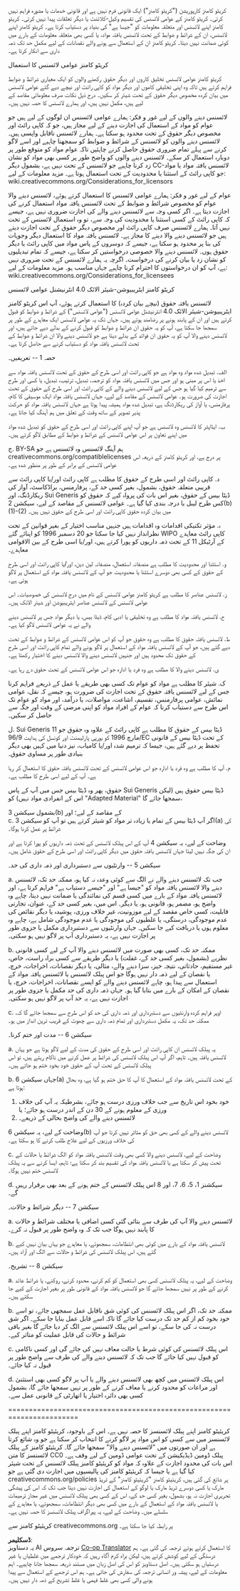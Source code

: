 <!--
CO_OP_TRANSLATOR_METADATA:
{
  "original_hash": "45ab63a2cd8f5faef6c9b150618837a4",
  "translation_date": "2025-08-26T10:43:24+00:00",
  "source_file": "lessons/sketchnotes/LICENSE.md",
  "language_code": "ur"
}
-->
کریٹو کامنز کارپوریشن ("کریٹو کامنز") ایک قانونی فرم نہیں ہے اور قانونی خدمات یا مشورہ فراہم نہیں کرتی۔ کریٹو کامنز کے عوامی لائسنس کی تقسیم وکیل-کلائنٹ یا دیگر تعلقات پیدا نہیں کرتی۔ کریٹو کامنز اپنے لائسنس اور متعلقہ معلومات کو "جیسا ہے" کی بنیاد پر دستیاب کرتا ہے۔ کریٹو کامنز اپنے لائسنس، ان کے شرائط و ضوابط کے تحت لائسنس یافتہ مواد، یا کسی بھی متعلقہ معلومات کے بارے میں کوئی ضمانت نہیں دیتا۔ کریٹو کامنز ان کے استعمال سے ہونے والے نقصانات کے لیے مکمل حد تک ذمہ داری سے انکار کرتا ہے۔

کریٹو کامنز عوامی لائسنس کا استعمال

کریٹو کامنز عوامی لائسنس تخلیق کاروں اور دیگر حقوق رکھنے والوں کو ایک معیاری شرائط و ضوابط فراہم کرتے ہیں تاکہ وہ اپنی تخلیقی کاموں اور دیگر مواد کو کاپی رائٹ اور نیچے دیے گئے عوامی لائسنس میں بیان کردہ مخصوص دیگر حقوق کے تحت شیئر کر سکیں۔ درج ذیل نکات صرف معلوماتی مقاصد کے لیے ہیں، مکمل نہیں ہیں، اور ہمارے لائسنس کا حصہ نہیں ہیں۔

لائسنس دینے والوں کے لیے غور و فکر: ہمارے عوامی لائسنس ان لوگوں کے لیے ہیں جو عوام کو مواد کے استعمال کی اجازت دینے کے لیے مجاز ہیں، جو کہ کاپی رائٹ اور مخصوص دیگر حقوق کے تحت محدود ہو سکتا ہے۔ ہمارے لائسنس ناقابل واپسی ہیں۔ لائسنس دینے والوں کو لائسنس کے شرائط و ضوابط کو سمجھنا چاہیے اور اسے لاگو کرنے سے پہلے تمام ضروری حقوق حاصل کرنے چاہئیں تاکہ عوام مواد کو متوقع طور پر دوبارہ استعمال کر سکے۔ لائسنس دینے والوں کو واضح طور پر کسی بھی مواد کو نشان زد کرنا چاہیے جو لائسنس کے تحت نہیں ہے، بشمول دیگر CC-لائسنس یافتہ مواد یا مواد جو کاپی رائٹ کے استثنا یا محدودیت کے تحت استعمال ہوتا ہے۔ مزید معلومات کے لیے:
wiki.creativecommons.org/Considerations_for_licensors

عوام کے لیے غور و فکر: ہمارے عوامی لائسنس کا استعمال کرتے ہوئے، لائسنس دینے والا عوام کو مخصوص شرائط و ضوابط کے تحت لائسنس یافتہ مواد استعمال کرنے کی اجازت دیتا ہے۔ اگر کسی وجہ سے لائسنس دینے والے کی اجازت ضروری نہیں ہے، جیسے کہ کاپی رائٹ کے کسی استثنا یا محدودیت کی وجہ سے، تو وہ استعمال لائسنس کے تحت نہیں آتا۔ ہمارے لائسنس صرف کاپی رائٹ اور مخصوص دیگر حقوق کے تحت اجازت دیتے ہیں جو لائسنس دینے والا دینے کا مجاز ہے۔ لائسنس یافتہ مواد کا استعمال دیگر وجوہات کی بنا پر محدود ہو سکتا ہے، جیسے کہ دوسروں کے پاس مواد میں کاپی رائٹ یا دیگر حقوق ہوں۔ لائسنس دینے والا خصوصی درخواستیں کر سکتا ہے، جیسے کہ تمام تبدیلیوں کو نشان زد یا بیان کرنے کی درخواست۔ اگرچہ یہ ہمارے لائسنس کے تحت ضروری نہیں ہے، آپ کو ان درخواستوں کا احترام کرنا چاہیے جہاں مناسب ہو۔ مزید معلومات کے لیے:
wiki.creativecommons.org/Considerations_for_licensees

کریٹو کامنز ایٹریبیوشن-شیئر الائک 4.0 انٹرنیشنل عوامی لائسنس

لائسنس یافتہ حقوق (نیچے بیان کردہ) کا استعمال کرتے ہوئے، آپ اس کریٹو کامنز ایٹریبیوشن-شیئر الائک 4.0 انٹرنیشنل عوامی لائسنس ("عوامی لائسنس") کے شرائط و ضوابط کو قبول کرتے ہیں اور ان کے پابند ہونے پر رضامند ہوتے ہیں۔ جہاں تک یہ عوامی لائسنس ایک معاہدے کے طور پر سمجھا جا سکتا ہے، آپ کو یہ حقوق ان شرائط و ضوابط کو قبول کرنے کے بدلے دیے جاتے ہیں، اور لائسنس دینے والا آپ کو یہ حقوق ان فوائد کے بدلے دیتا ہے جو لائسنس دینے والا ان شرائط و ضوابط کے تحت لائسنس یافتہ مواد کو دستیاب کرنے سے حاصل کرتا ہے۔

حصہ 1 -- تعریفیں۔

  الف. تبدیل شدہ مواد وہ مواد ہے جو کاپی رائٹ اور اسی طرح کے حقوق کے تحت لائسنس یافتہ مواد سے اخذ یا اس پر مبنی ہو اور جس میں لائسنس یافتہ مواد کو ترجمہ، تبدیل، ترتیب، تبدیل، یا کسی اور طرح سے ترمیم کیا گیا ہو جس کے لیے لائسنس دینے والے کے کاپی رائٹ اور اسی طرح کے حقوق کے تحت اجازت کی ضرورت ہو۔ عوامی لائسنس کے مقاصد کے لیے، جہاں لائسنس یافتہ مواد ایک موسیقی کا کام، پرفارمنس، یا آواز کی ریکارڈنگ ہے، تبدیل شدہ مواد ہمیشہ پیدا ہوتا ہے جہاں لائسنس یافتہ مواد کو حرکت پذیر تصویر کے ساتھ وقت کے تعلق میں ہم آہنگ کیا جاتا ہے۔

  ب. ایڈاپٹر کا لائسنس وہ لائسنس ہے جو آپ اپنے کاپی رائٹ اور اسی طرح کے حقوق کو تبدیل شدہ مواد میں اپنے تعاون پر اس عوامی لائسنس کے شرائط و ضوابط کے مطابق لاگو کرتے ہیں۔

  ج. BY-SA ہم آہنگ لائسنس وہ لائسنس ہے جو creativecommons.org/compatiblelicenses پر درج ہے، اور کریٹو کامنز کے ذریعہ اس عوامی لائسنس کے برابر کے طور پر منظور شدہ ہے۔

  د. کاپی رائٹ اور اسی طرح کے حقوق کا مطلب ہے کاپی رائٹ اور/یا کاپی رائٹ سے قریبی متعلقہ حقوق، بشمول، بغیر کسی حد کے، پرفارمنس، براڈکاسٹ، آواز کی ریکارڈنگ، اور Sui Generis ڈیٹا بیس کے حقوق، بغیر اس بات کی پرواہ کیے کہ حقوق کو کس طرح لیبل یا درجہ بندی کیا گیا ہے۔ عوامی لائسنس کے مقاصد کے لیے، سیکشن 2(b)(1)-(2) میں بیان کردہ حقوق کاپی رائٹ اور اسی طرح کے حقوق نہیں ہیں۔

  ہ. مؤثر تکنیکی اقدامات وہ اقدامات ہیں جنہیں مناسب اختیار کے بغیر قوانین کے تحت نظرانداز نہیں کیا جا سکتا جو 20 دسمبر 1996 کو اپنائے گئے WIPO کاپی رائٹ معاہدے کے آرٹیکل 11 کے تحت ذمہ داریوں کو پورا کرتے ہیں، اور/یا اسی طرح کے بین الاقوامی معاہدے۔

  و. استثنا اور محدودیت کا مطلب ہے منصفانہ استعمال، منصفانہ لین دین، اور/یا کاپی رائٹ اور اسی طرح کے حقوق کے کسی بھی دوسرے استثنا یا محدودیت جو آپ کے لائسنس یافتہ مواد کے استعمال پر لاگو ہوتی ہے۔

  ز. لائسنس عناصر کا مطلب ہے کریٹو کامنز عوامی لائسنس کے نام میں درج لائسنس کی خصوصیات۔ اس عوامی لائسنس کے لائسنس عناصر ایٹریبیوشن اور شیئر الائک ہیں۔

  ح. لائسنس یافتہ مواد کا مطلب ہے وہ تخلیقی یا ادبی کام، ڈیٹا بیس، یا دیگر مواد جس پر لائسنس دینے والے نے یہ عوامی لائسنس لاگو کیا ہے۔

  ط. لائسنس یافتہ حقوق کا مطلب ہے وہ حقوق جو آپ کو اس عوامی لائسنس کے شرائط و ضوابط کے تحت دیے گئے ہیں، جو آپ کے لائسنس یافتہ مواد کے استعمال پر لاگو ہونے والے تمام کاپی رائٹ اور اسی طرح کے حقوق تک محدود ہیں اور جنہیں لائسنس دینے والا لائسنس دینے کا اختیار رکھتا ہے۔

  ی. لائسنس دینے والا کا مطلب ہے وہ فرد یا ادارہ جو اس عوامی لائسنس کے تحت حقوق دے رہا ہے۔

  ک. شیئر کا مطلب ہے مواد کو عوام تک کسی بھی طریقے یا عمل کے ذریعے فراہم کرنا جس کے لیے لائسنس یافتہ حقوق کے تحت اجازت کی ضرورت ہو، جیسے کہ نقل، عوامی نمائش، عوامی پرفارمنس، تقسیم، اشاعت، مواصلات، یا درآمد، اور مواد کو عوام تک اس طرح سے دستیاب کرنا کہ عوام کے افراد مواد کو اپنی مرضی کے وقت اور جگہ سے حاصل کر سکیں۔

  ل. Sui Generis ڈیٹا بیس کے حقوق کا مطلب ہے کاپی رائٹ کے علاوہ وہ حقوق جو 11 مارچ 1996 کو یورپی پارلیمنٹ اور کونسل کی ہدایت 96/9/EC کے تحت ڈیٹا بیس کے قانونی تحفظ پر دیے گئے ہیں، جیسا کہ ترمیم شدہ اور/یا کامیاب، نیز دنیا میں کہیں بھی دیگر بنیادی طور پر مساوی حقوق۔

  م. آپ کا مطلب ہے وہ فرد یا ادارہ جو اس عوامی لائسنس کے تحت لائسنس یافتہ حقوق کا استعمال کر رہا ہے۔ آپ کے لیے اسی طرح کا مطلب ہے۔


حقوق، پھر وہ ڈیٹا بیس جس میں آپ کے پاس Sui Generis ڈیٹا بیس حقوق ہیں (لیکن اس کے انفرادی مواد نہیں) کو "Adapted Material" سمجھا جائے گا، 

بشمول سیکشن 3(b) کے مقاصد کے لیے؛ اور  
c. اگر آپ ڈیٹا بیس کے تمام یا زیادہ تر مواد کو شیئر کرتے ہیں تو آپ کو سیکشن 3(a) کی شرائط پر عمل کرنا ہوگا۔

وضاحت کے لیے، یہ سیکشن 4 آپ کے اس پبلک لائسنس کے تحت ذمہ داریوں کو پورا کرتا ہے اور ان کی جگہ نہیں لیتا جہاں لائسنس یافتہ حقوق میں دیگر کاپی رائٹ اور اسی طرح کے حقوق شامل ہیں۔  


سیکشن 5 -- وارنٹیوں سے دستبرداری اور ذمہ داری کی حد۔

a. جب تک لائسنس دینے والے نے الگ سے کوئی وعدہ نہ کیا ہو، ممکنہ حد تک، لائسنس دینے والا لائسنس یافتہ مواد کو "جیسا ہے" اور "جیسے دستیاب ہے" فراہم کرتا ہے، اور لائسنس یافتہ مواد کے بارے میں کسی قسم کی نمائندگی یا ضمانت نہیں دیتا، چاہے وہ واضح ہو، مضمر ہو، قانونی ہو، یا دیگر۔ اس میں، بغیر کسی حد کے، عنوان، تجارتی قابلیت، کسی خاص مقصد کے لیے موزونیت، غیر خلاف ورزی، پوشیدہ یا دیگر نقائص کی عدم موجودگی، درستگی، یا غلطیوں کی موجودگی یا عدم موجودگی شامل ہے، چاہے وہ معلوم ہوں یا دریافت کیے جا سکیں۔ جہاں وارنٹیوں سے دستبرداری مکمل یا جزوی طور پر اجازت نہیں ہے، یہ دستبرداری آپ پر لاگو نہیں ہو سکتی۔

b. ممکنہ حد تک، کسی بھی صورت میں لائسنس دینے والا آپ کے لیے کسی قانونی نظریے (بشمول، بغیر کسی حد کے، غفلت) یا دیگر طریقے سے کسی براہ راست، خاص، غیر مستقیم، حادثاتی، نتیجہ خیز، سزا دینے والے، مثالی، یا دیگر نقصانات، اخراجات، خرچ، یا نقصان کے لیے ذمہ دار نہیں ہوگا جو اس پبلک لائسنس یا لائسنس یافتہ مواد کے استعمال سے پیدا ہو، چاہے لائسنس دینے والے کو ایسے نقصانات، اخراجات، خرچ، یا نقصان کے امکان کے بارے میں بتایا گیا ہو۔ جہاں ذمہ داری کی حد مکمل یا جزوی طور پر اجازت نہیں ہے، یہ حد آپ پر لاگو نہیں ہو سکتی۔

c. اوپر فراہم کردہ وارنٹیوں سے دستبرداری اور ذمہ داری کی حد کو اس طرح سے سمجھا جائے گا کہ، ممکنہ حد تک، یہ مکمل دستبرداری اور تمام ذمہ داری سے چھوٹ کے قریب ترین انداز میں ہو۔  


سیکشن 6 -- مدت اور ختم کرنا۔

a. یہ پبلک لائسنس ان کاپی رائٹ اور اسی طرح کے حقوق کی مدت کے لیے لاگو ہوتا ہے جو یہاں لائسنس یافتہ ہیں۔ تاہم، اگر آپ اس پبلک لائسنس کی شرائط پر عمل کرنے میں ناکام رہتے ہیں، تو اس پبلک لائسنس کے تحت آپ کے حقوق خود بخود ختم ہو جاتے ہیں۔

b. جہاں سیکشن 6(a) کے تحت لائسنس یافتہ مواد کے استعمال کا آپ کا حق ختم ہو گیا ہے، وہ بحال ہوتا ہے:

1. خود بخود اس تاریخ سے جب خلاف ورزی درست ہو جائے، بشرطیکہ یہ آپ کی خلاف ورزی کے معلوم ہونے کے 30 دن کے اندر درست ہو جائے؛ یا  
2. لائسنس دینے والے کی واضح بحالی کے ذریعے۔

وضاحت کے لیے، یہ سیکشن 6(b) لائسنس دینے والے کے کسی بھی حق کو متاثر نہیں کرتا جو آپ کی خلاف ورزیوں کے لیے علاج طلب کرنے کا ہو سکتا ہے۔

c. وضاحت کے لیے، لائسنس دینے والا کسی بھی وقت لائسنس یافتہ مواد کو الگ شرائط یا حالات کے تحت پیش کر سکتا ہے یا لائسنس یافتہ مواد کی تقسیم بند کر سکتا ہے؛ تاہم، ایسا کرنے سے یہ پبلک لائسنس ختم نہیں ہوگا۔

d. سیکشنز 1، 5، 6، 7، اور 8 اس پبلک لائسنس کے ختم ہونے کے بعد بھی برقرار رہیں گے۔  


سیکشن 7 -- دیگر شرائط و حالات۔

a. لائسنس دینے والا آپ کی طرف سے بتائی گئی کسی اضافی یا مختلف شرائط و حالات کا پابند نہیں ہوگا جب تک کہ وہ واضح طور پر قبول نہ کرے۔

b. لائسنس یافتہ مواد کے بارے میں کوئی بھی انتظامات، سمجھوتے، یا معاہدے جو یہاں بیان نہیں کیے گئے ہیں، اس پبلک لائسنس کی شرائط و حالات سے الگ اور آزاد ہیں۔  


سیکشن 8 -- تشریح۔

a. وضاحت کے لیے، یہ پبلک لائسنس کسی بھی استعمال کو کم کرنے، محدود کرنے، روکنے، یا شرائط عائد کرنے کے طور پر نہیں سمجھا جائے گا جو لائسنس یافتہ مواد کے قانونی طور پر بغیر اجازت کے کیے جا سکتے ہیں۔

b. ممکنہ حد تک، اگر اس پبلک لائسنس کی کوئی شق ناقابل عمل سمجھی جائے، تو اسے خود بخود کم از کم حد تک درست کیا جائے گا تاکہ اسے قابل عمل بنایا جا سکے۔ اگر شق درست نہ کی جا سکے، تو اسے اس پبلک لائسنس سے الگ کر دیا جائے گا بغیر باقی شرائط و حالات کی قابل عملیت کو متاثر کیے۔

c. اس پبلک لائسنس کی کوئی شرط یا حالت معاف نہیں کی جائے گی اور کسی ناکامی کو قبول نہیں کیا جائے گا جب تک کہ لائسنس دینے والے کی طرف سے واضح طور پر قبول نہ کیا جائے۔

d. اس پبلک لائسنس میں کچھ بھی لائسنس دینے والے یا آپ پر لاگو کسی بھی استثنیٰ اور مراعات کو محدود کرنے یا معاف کرنے کے طور پر نہیں سمجھا جائے گا، بشمول کسی بھی دائرہ اختیار یا اتھارٹی کے قانونی عمل سے۔  


=======================================================================

کریئیٹو کامنز اپنے پبلک لائسنسز کا حصہ نہیں ہے۔ اس کے باوجود، کریئیٹو کامنز اپنے پبلک لائسنسز میں سے کسی کو اس مواد پر لاگو کرنے کا انتخاب کر سکتا ہے جو وہ شائع کرتا ہے اور ان صورتوں میں "لائسنس دینے والا" سمجھا جائے گا۔ کریئیٹو کامنز کے پبلک لائسنسز کا متن CC0 پبلک ڈومین ڈیڈیکیشن کے تحت عوامی ڈومین کے لیے وقف ہے۔ اس بات کی محدود اجازت کے علاوہ کہ مواد کو کریئیٹو کامنز پبلک لائسنس کے تحت شیئر کیا گیا ہے یا جیسا کہ کریئیٹو کامنز کی پالیسیوں میں اجازت دی گئی ہے جو creativecommons.org/policies پر شائع کی گئی ہیں، کریئیٹو کامنز "کریئیٹو کامنز" کے ٹریڈ مارک یا کسی دوسرے ٹریڈ مارک یا لوگو کے استعمال کی اجازت نہیں دیتا جب تک کہ اس کی پیشگی تحریری اجازت نہ ہو، بشمول، بغیر کسی حد کے، اس کے کسی بھی پبلک لائسنس میں غیر مجاز ترمیمات یا لائسنس یافتہ مواد کے استعمال کے بارے میں کسی بھی دیگر انتظامات، سمجھوتے، یا معاہدے کے سلسلے میں۔ وضاحت کے لیے، یہ پیراگراف پبلک لائسنسز کا حصہ نہیں ہے۔

کریئیٹو کامنز سے creativecommons.org پر رابطہ کیا جا سکتا ہے۔

**ڈسکلیمر**:  
یہ دستاویز AI ترجمہ سروس [Co-op Translator](https://github.com/Azure/co-op-translator) کا استعمال کرتے ہوئے ترجمہ کی گئی ہے۔ ہم درستگی کے لیے کوشش کرتے ہیں، لیکن براہ کرم آگاہ رہیں کہ خودکار ترجمے میں غلطیاں یا غیر درستیاں ہو سکتی ہیں۔ اصل دستاویز کو اس کی اصل زبان میں مستند ذریعہ سمجھا جانا چاہیے۔ اہم معلومات کے لیے، پیشہ ور انسانی ترجمہ کی سفارش کی جاتی ہے۔ ہم اس ترجمے کے استعمال سے پیدا ہونے والی کسی بھی غلط فہمی یا غلط تشریح کے ذمہ دار نہیں ہیں۔